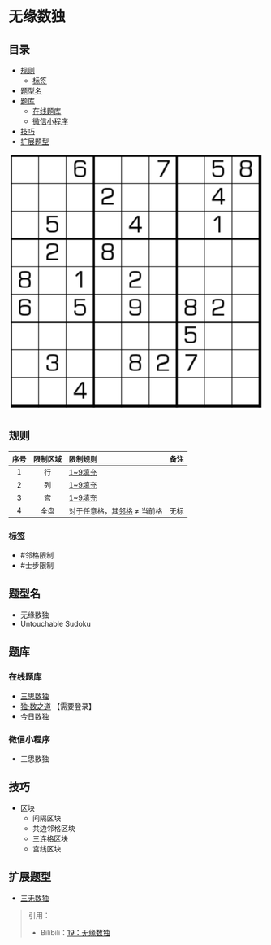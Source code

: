 # 无缘数独
<!-- START doctoc generated TOC please keep comment here to allow auto update -->
<!-- DON'T EDIT THIS SECTION, INSTEAD RE-RUN doctoc TO UPDATE -->
## 目录

- [规则](#%E8%A7%84%E5%88%99)
  - [标签](#%E6%A0%87%E7%AD%BE)
- [题型名](#%E9%A2%98%E5%9E%8B%E5%90%8D)
- [题库](#%E9%A2%98%E5%BA%93)
  - [在线题库](#%E5%9C%A8%E7%BA%BF%E9%A2%98%E5%BA%93)
  - [微信小程序](#%E5%BE%AE%E4%BF%A1%E5%B0%8F%E7%A8%8B%E5%BA%8F)
- [技巧](#%E6%8A%80%E5%B7%A7)
- [扩展题型](#%E6%89%A9%E5%B1%95%E9%A2%98%E5%9E%8B)

<!-- END doctoc generated TOC please keep comment here to allow auto update -->

![题](../../../../../images/sudoku/无缘数独.png)

## 规则

| 序号  | 限制区域  | 限制规则              | 备注  |
|:---:|:-----:|:------------------|:---:|
|  1  |   行   | [1~9填充]           |     |
|  2  |   列   | [1~9填充]           |     |
|  3  |   宫   | [1~9填充]           |     |
|  4  |  全盘   | 对于任意格，其[邻格] ≠ 当前格 | 无标  |

### 标签

- #邻格限制
- #士步限制

## 题型名

- 无缘数独
- Untouchable Sudoku

## 题库

### 在线题库

- [三思数独]
- [独·数之道](http://www.sudokufans.org.cn/lx/game.index.php?type=wy) 【需要登录】
- [今日数独]

### 微信小程序

- 三思数独

## 技巧

- 区块
  - 间隔区块
  - 共边邻格区块
  - 三连格区块
  - 宫线区块

## 扩展题型

- [三无数独](../三无数独.md)

> 引用：
>
> - Bilibili：[19：无缘数独](https://www.bilibili.com/read/cv10214761)

[1~9填充]: ../../../../../rules.md#1to9填充

[邻格]: ../../../../../rules.md#邻格

[今日数独]: https://cn.sudoku.today/g-no-touch-sudoku/

[三思数独]: https://www.12634.com/sudoku/anti_king
